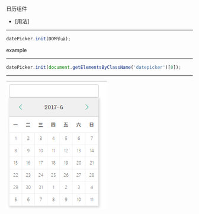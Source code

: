 日历组件  
* [用法]    
****
```JavaScript
datePicker.init(DOM节点);
```

  example    
****
```Javascript
datePicker.init(document.getElementsByClassName('datepicker')[0]);
```
****
![](image/1.png)
